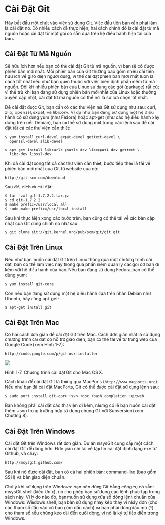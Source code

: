# Cài Đặt Git

Hãy bắt đầu một chút vào việc sử dụng Git. Việc đầu tiên bạn cần phải làm là cài đặt nó. Có nhiều cách để thực hiện; hai cách chính đó là cài đặt từ mã nguồn hoặc cài đặt từ một gói có sẵn dựa trên hệ điều hành hiện tại của bạn.

## Cài Đặt Từ Mã Nguồn

Sẽ hữu ích hơn nếu bạn có thể cài đặt Git từ mã nguồn, vì bạn sẽ có được phiên bản mới nhất. Mỗi phiên bản của Git thường bao gồm nhiều cải tiến hữu ích về giao diện người dùng, vì thế cài đặt phiên bản mới nhất luôn là cách tốt nhất nếu như bạn quen thuộc với việc biên dịch phần mềm từ mã nguồn. Đôi khi nhiều phiên bản của Linux sử dụng các gói (package) rất cũ; vì thế trừ khi bạn đang sử dụng phiên bản mới nhất của Linux hoặc thường xuyên cập nhật, cài đặt từ mã nguồn có thể nói là sự lựa chọn tốt nhất.

Để cài đặt được Git, bạn cần có các thư viện mà Git sử dụng như sau: curl, zlib, openssl, expat, và libiconv. Ví dụ như bạn đang sử dụng một hệ điều hành có sử dụng yum (như Fedora) hoặc apt-get (như các hệ điều hành xây dựng trên nền Debian), bạn có thể sử dụng một trong các lệnh sau để cài đặt tất cả các thư viện cần thiết:

	$ yum install curl-devel expat-devel gettext-devel \
	  openssl-devel zlib-devel

	$ apt-get install libcurl4-gnutls-dev libexpat1-dev gettext \
	  libz-dev libssl-dev

Khi đã cài đặt xong tất cả các thư viện cần thiết, bước tiếp theo là tải về phiên bản mới nhất của Git từ website của nó:

	http://git-scm.com/download

Sau đó, dịch và cài đặt:

	$ tar -zxf git-1.7.2.2.tar.gz
	$ cd git-1.7.2.2
	$ make prefix=/usr/local all
	$ sudo make prefix=/usr/local install

Sau khi thực hiện xong các bước trên, bạn cũng có thể tải về các bản cập nhật của Git dùng chính nó như sau:

	$ git clone git://git.kernel.org/pub/scm/git/git.git

## Cài Đặt Trên Linux

Nếu như bạn muốn cài đặt Git trên Linux thông qua một chương trình cài đặt, bạn có thể làm việc này thông qua phần mềm quản lý các gói cơ bản đi kèm với hệ điều hành của bạn. Nếu bạn đang sử dụng Fedora, bạn có thể dùng yum:

	$ yum install git-core

Còn nếu bạn đang sử dụng một hệ điều hành dựa trên nhân Debian như Ubuntu, hãy dùng apt-get:

	$ apt-get install git

## Cài Đặt Trên Mac

Có hai cách đơn giản để cài đặt Git trên Mac. Cách đơn giản nhất là sử dụng chương trình cài đặt có hỗ trợ giao diện, bạn có thể tải về từ trang web của Google Code (xem Hình 1-7):

	http://code.google.com/p/git-osx-installer


![](http://git-scm.com/figures/18333fig0107-tn.png)

Hình 1-7. Chương trình cài đặt Git cho Mac OS X.

Cách khác để cài đặt Git là thông qua MacPorts (`http://www.macports.org`). Nếu như bạn đã cài đặt MacPorts, Git có thể được cài đặt sử dụng lệnh sau:

	$ sudo port install git-core +svn +doc +bash_completion +gitweb

Bạn không phải cài đặt các thư viện đi kèm, nhưng có lẽ bạn muốn cài đặt thêm +svn trong trường hợp sử dụng chung Git với Subversion (xem Chương 8).

## Cài Đặt Trên Windows

Cài đặt Git trên Windows rất đơn giản. Dự án msysGit cung cấp một cách cài đặt Git dễ dàng hơn. Đơn giản chỉ tải về tập tin cài đặt định dạng exe từ Github, và chạy:

	http://msysgit.github.com/

Sau khi nó được cài đặt, bạn có cả hai phiên bản: command-line (bao gồm SSH) và bản giao diện chuẩn.

Chú ý khi sử dụng trên Windows: bạn nên dùng Git bằng công cụ có sẵn: msysGit shell (kiểu Unix), nó cho phép bạn sử dụng các lệnh phức tạp trong sách này. Vì lý do nào đó, bạn muốn sử dụng cửa sổ dòng lệnh chuẩn của Windows: Windows shell, bạn bản sử dụng nháy kép thay vì nháy đơn (cho các tham số đầu vào có bao gồm dấu cách) và bạn phải dùng dấu mũ (^) cho tham số nếu chúng kéo dài đến cuối dòng, vì nó là ký tự tiếp diễn trong Windows.
